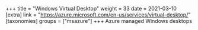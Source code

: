 +++
title = "Windows Virtual Desktop"
weight = 33
date = 2021-03-10
[extra]
link = "https://azure.microsoft.com/en-us/services/virtual-desktop/"
[taxonomies]
groups = ["msazure"]
+++
Azure managed Windows desktops

